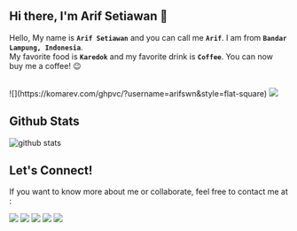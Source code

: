 ## Hi there, I'm Arif Setiawan 👋

Hello, My name is **`Arif Setiawan`** and you can call me **`Arif`**. I am from **`Bandar Lampung, Indonesia`**.<br>
My favorite food is **`Karedok`** and my favorite drink is **`Coffee`**. You can now buy me a coffee! :wink:

<br>
![](https://komarev.com/ghpvc/?username=arifswn&style=flat-square) <a href="https://arsetsoft.id" target="_blank"><img src="https://img.shields.io/badge/Website-https://arsetsoft.id-blue" /></a>

## Github Stats
![github stats](https://github-readme-stats.vercel.app/api?username=arifswn&show_icons=true&theme=radical)

## Let's Connect!
If you want to know more about me or collaborate, feel free to contact me at :
<p>
    <a href="https://www.linkedin.com/in/arifswn/" target="_blank"><img src="https://img.shields.io/badge/LinkedIn-0077B5?style=flat&logo=linkedin&logoColor=white" /></a>
    <a href="https://www.facebook.com/swn.setiawan" target="_blank"><img src="https://img.shields.io/badge/swn.setiawan_-30302f?style=flat&logo=facebook" /></a>
    <a href="https://www.instagram.com/swn.setiawan" target="_blank"><img src="https://img.shields.io/badge/swn.setiawan_-30302f?style=flat&logo=instagram" /></a>
    <a href="https://twitter.com/arif_swn" target="_blank"><img src="https://img.shields.io/badge/arif__swn_-30302f?style=flat&logo=twitter" /></a>
    <a href="https://www.paypal.me/arifswn" target="_blank"><img src="https://ionicabizau.github.io/badges/paypal.svg" /></a>
</p>
